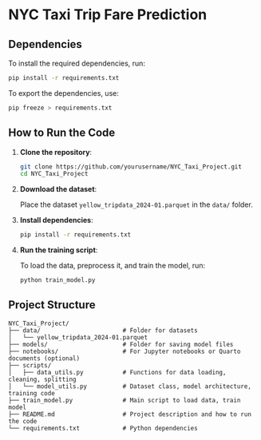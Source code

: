 # NYC Taxi Trip Fare Prediction

## Dependencies

To install the required dependencies, run:

```bash
pip install -r requirements.txt
```

To export the dependencies, use:

```bash
pip freeze > requirements.txt
```

## How to Run the Code

1. **Clone the repository**:

   ```bash
   git clone https://github.com/yourusername/NYC_Taxi_Project.git
   cd NYC_Taxi_Project
   ```

2. **Download the dataset**:

   Place the dataset `yellow_tripdata_2024-01.parquet` in the `data/` folder.

3. **Install dependencies**:

   ```bash
   pip install -r requirements.txt
   ```

4. **Run the training script**:

   To load the data, preprocess it, and train the model, run:

   ```bash
   python train_model.py
   ```

## Project Structure

```
NYC_Taxi_Project/
├── data/                       # Folder for datasets
│   └── yellow_tripdata_2024-01.parquet
├── models/                     # Folder for saving model files
├── notebooks/                  # For Jupyter notebooks or Quarto documents (optional)
├── scripts/
│   ├── data_utils.py           # Functions for data loading, cleaning, splitting
│   └── model_utils.py          # Dataset class, model architecture, training code
├── train_model.py              # Main script to load data, train model
├── README.md                   # Project description and how to run the code
└── requirements.txt            # Python dependencies
```
